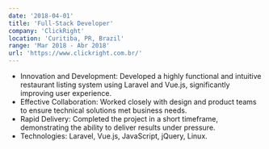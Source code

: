 ```yaml
---
date: '2018-04-01'
title: 'Full-Stack Developer'
company: 'ClickRight'
location: 'Curitiba, PR, Brazil'
range: 'Mar 2018 - Abr 2018'
url: 'https://www.clickright.com.br/'
---
```


- Innovation and Development: Developed a highly functional and intuitive
restaurant listing system using Laravel and Vue.js, significantly improving user
experience.
- Effective Collaboration: Worked closely with design and product teams to
ensure technical solutions met business needs.
- Rapid Delivery: Completed the project in a short timeframe, demonstrating the
ability to deliver results under pressure.
- Technologies: Laravel, Vue.js, JavaScript, jQuery, Linux.
